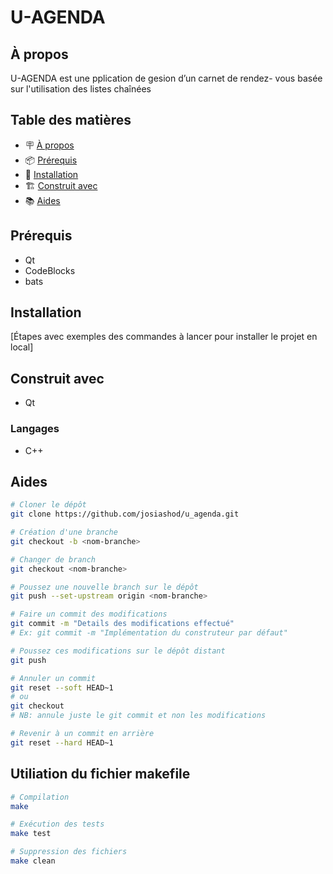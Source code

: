 # U-AGENDA

## À propos

U-AGENDA est une pplication de gesion d’un carnet de rendez-
vous basée sur l'utilisation des listes chaînées

## Table des matières

- 🪧 [À propos](#à-propos)
- 📦 [Prérequis](#prérequis)
- 🚀 [Installation](#installation)
- 🏗️ [Construit avec](#construit-avec)
- 📚 [Aides](#aides)

## Prérequis

- Qt
- CodeBlocks
- bats

## Installation

[Étapes avec exemples des commandes à lancer pour installer le projet en local]


## Construit avec
- Qt

### Langages
- C++

## Aides

```bash
# Cloner le dépôt
git clone https://github.com/josiashod/u_agenda.git

# Création d'une branche
git checkout -b <nom-branche>

# Changer de branch
git checkout <nom-branche>

# Poussez une nouvelle branch sur le dépôt
git push --set-upstream origin <nom-branche>

# Faire un commit des modifications
git commit -m "Details des modifications effectué"
# Ex: git commit -m "Implémentation du construteur par défaut"

# Poussez ces modifications sur le dépôt distant
git push

# Annuler un commit
git reset --soft HEAD~1
# ou
git checkout
# NB: annule juste le git commit et non les modifications

# Revenir à un commit en arrière
git reset --hard HEAD~1
```

## Utiliation du fichier makefile
```bash
# Compilation
make

# Exécution des tests
make test

# Suppression des fichiers
make clean
```